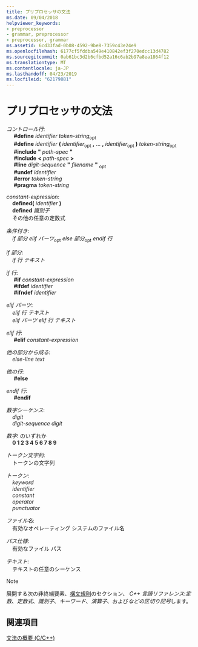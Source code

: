 ```yaml
---
title: プリプロセッサの文法
ms.date: 09/04/2018
helpviewer_keywords:
- preprocessor
- grammar, preprocessor
- preprocessor, grammar
ms.assetid: 6cd33fad-0b08-4592-9be8-7359c43e24e9
ms.openlocfilehash: 6177cf5fddba549e410842ef3f270edcc13d4782
ms.sourcegitcommit: 0ab61bc3d2b6cfbd52a16c6ab2b97a8ea1864f12
ms.translationtype: MT
ms.contentlocale: ja-JP
ms.lasthandoff: 04/23/2019
ms.locfileid: "62179881"
---
```

# <a name="preprocessor-grammar"></a>プリプロセッサの文法

*コントロール行*:<br/>
&nbsp;&nbsp;&nbsp;&nbsp; **#define** *identifier* *token-string*<sub>opt</sub><br/>
&nbsp;&nbsp;&nbsp;&nbsp; **#define** <em>identifier</em> **(** *identifier*<sub>opt</sub> **,** ... **,** *identifier*<sub>opt</sub> **)** *token-string*<sub>opt</sub><br/>
&nbsp;&nbsp;&nbsp;&nbsp; **#include** **"** *path-spec* **"**<br/>
&nbsp;&nbsp;&nbsp;&nbsp; **#include** **\<** *path-spec* **>**<br/>
&nbsp;&nbsp;&nbsp;&nbsp; **#line** *digit-sequence*  **"** *filename* **"** <sub>opt</sub><br/>
&nbsp;&nbsp;&nbsp;&nbsp; **#undef** *identifier*<br/>
&nbsp;&nbsp;&nbsp;&nbsp; **#error** *token-string*<br/>
&nbsp;&nbsp;&nbsp;&nbsp; **#pragma** *token-string*

*constant-expression*:<br/>
&nbsp;&nbsp;&nbsp;&nbsp;**defined(** *identifier* **)**<br/>
&nbsp;&nbsp;&nbsp;&nbsp;**defined** *識別子*<br/>
&nbsp;&nbsp;&nbsp;&nbsp;その他の任意の定数式

*条件付き*:<br/>
&nbsp;&nbsp;&nbsp;&nbsp;*if 部分* *elif パーツ*<sub>opt</sub> *else 部分*<sub>opt</sub> *endif 行*

*if 部分*:<br/>
&nbsp;&nbsp;&nbsp;&nbsp;*if 行* *テキスト*

*if 行*:<br/>
&nbsp;&nbsp;&nbsp;&nbsp; **#if** *constant-expression*<br/>
&nbsp;&nbsp;&nbsp;&nbsp; **#ifdef** *identifier*<br/>
&nbsp;&nbsp;&nbsp;&nbsp; **#ifndef** *identifier*

*elif パーツ*:<br/>
&nbsp;&nbsp;&nbsp;&nbsp;*elif 行* *テキスト*<br/>
&nbsp;&nbsp;&nbsp;&nbsp;*elif パーツ* *elif 行* *テキスト*

*elif 行*:<br/>
&nbsp;&nbsp;&nbsp;&nbsp; **#elif** *constant-expression*

*他の部分から成る*:<br/>
&nbsp;&nbsp;&nbsp;&nbsp;*else-line* *text*

*他の行*:<br/>
&nbsp;&nbsp;&nbsp;&nbsp; **#else**

*endif 行*:<br/>
&nbsp;&nbsp;&nbsp;&nbsp; **#endif**

*数字シーケンス*:<br/>
&nbsp;&nbsp;&nbsp;&nbsp;*digit*<br/>
&nbsp;&nbsp;&nbsp;&nbsp;*digit-sequence* *digit*

*数字*: のいずれか<br/>
&nbsp;&nbsp;&nbsp;&nbsp;**0 1 2 3 4 5 6 7 8 9**

*トークン文字列*:<br/>
&nbsp;&nbsp;&nbsp;&nbsp;トークンの文字列

*トークン*:<br/>
&nbsp;&nbsp;&nbsp;&nbsp;*keyword*<br/>
&nbsp;&nbsp;&nbsp;&nbsp;*identifier*<br/>
&nbsp;&nbsp;&nbsp;&nbsp;*constant*<br/>
&nbsp;&nbsp;&nbsp;&nbsp;*operator*<br/>
&nbsp;&nbsp;&nbsp;&nbsp;*punctuator*

*ファイル名*:<br/>
&nbsp;&nbsp;&nbsp;&nbsp;有効なオペレーティング システムのファイル名

*パス仕様*:<br/>
&nbsp;&nbsp;&nbsp;&nbsp;有効なファイル パス

*テキスト*:<br/>
&nbsp;&nbsp;&nbsp;&nbsp;テキストの任意のシーケンス

> [!NOTE]
> 展開する次の非終端要素、[構文規則](../cpp/lexical-conventions.md)のセクション、 *C++ 言語リファレンス*:*定数*、*定数式*、*識別子*、*キーワード*、*演算子*、および*などの区切り記号*します。

## <a name="see-also"></a>関連項目

[文法の概要 (C/C++)](../preprocessor/grammar-summary-c-cpp.md)
